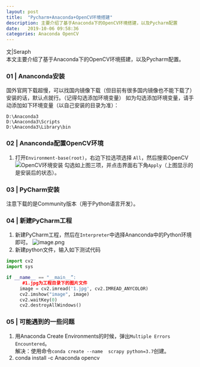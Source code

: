 ```yaml
---
layout: post
title:  "Pycharm+Anaconda+OpenCV环境搭建"
description: 主要介绍了基于Anaconda下的OpenCV环境搭建，以及Pycharm配置
date:   2019-10-06 09:58:36
categories: Anaconda OpenCV
---
```

文|Seraph   
本文主要介绍了基于Anaconda下的OpenCV环境搭建，以及Pycharm配置。

### 01 | Ananconda安装
国外官网下载超慢，可以找国内镜像下载（但目前有很多国内镜像也不能下载了）
安装的话，默认点就行。（记得勾选添加环境变量）
如为勾选添加环境变量，请手动添加如下环境变量（以自己安装的目录为准）：
```
D:\Anaconda3
D:\Anaconda3\Scripts
D:\Anaconda3\Library\bin
```

### 02 | Ananconda配置OpenCV环境
1. 打开`Environment-base(root)`，右边下拉选项选择 `All`，然后搜索OpenCV
![OpenCV环境安装](https://imgconvert.csdnimg.cn/aHR0cHM6Ly91cGxvYWQtaW1hZ2VzLmppYW5zaHUuaW8vdXBsb2FkX2ltYWdlcy80NTU3NjY1LTQ1MWZmZWJjMDgyNjZhNmYucG5n?x-oss-process=image/format,png)
勾选如上图三项，并点击界面右下角`Apply`（上图显示的是安装后的状态）。

### 03 | PyCharm安装
注意下载的是Community版本（用于Python语言开发）。

### 04 | 新建PyCharm工程
1. 新建PyCharm工程，然后在`Interpreter`中选择Ananconda中的Python环境即可。
![image.png](https://imgconvert.csdnimg.cn/aHR0cHM6Ly91cGxvYWQtaW1hZ2VzLmppYW5zaHUuaW8vdXBsb2FkX2ltYWdlcy80NTU3NjY1LWY3NDk1M2U2MDJmOWRlMmIucG5n?x-oss-process=image/format,png)
2. 新建python文件，输入如下测试代码

```python
import cv2
import sys

if __name__ == "__main__”:
      #1.jpg为工程目录下的图片文件
     image = cv2.imread('1.jpg', cv2.IMREAD_ANYCOLOR)
     cv2.imshow("image", image)
     cv2.waitKey(0)
     cv2.destroyAllWindows()
```


### 05 | 可能遇到的一些问题
1. 用Anaconda Create Environments的时候，弹出`Multiple Errors Encountered`。   
解决：使用命令`conda create --name  scrapy python=3.7`创建。
2. conda install -c Anaconda opencv
